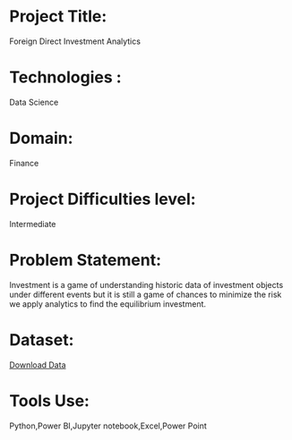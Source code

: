 # Project Title:
Foreign Direct Investment Analytics
# Technologies :
 Data Science
 # Domain:
 Finance 
 # Project Difficulties level:
   Intermediate
 # Problem Statement:
 Investment is a game of understanding historic data of investment objects under
different events but it is still a game of chances to minimize the risk we apply analytics
to find the equilibrium investment.
# Dataset:
[Download Data](https://github.com/Mili-byte926/Foreign-Direct-Investment-Analytics/blob/main/FDI%20data.csv)
# Tools Use:
Python,Power BI,Jupyter notebook,Excel,Power Point 
